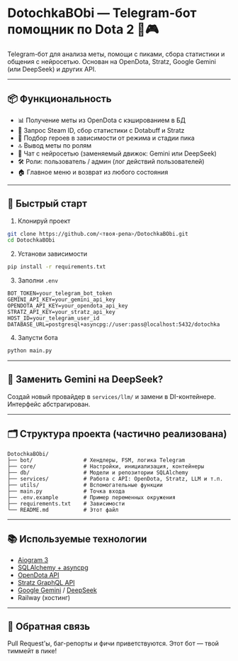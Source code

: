 # DotochkaBObi — Telegram-бот помощник по Dota 2 🧠🎮

Telegram-бот для анализа меты, помощи с пиками, сбора статистики и общения с нейросетью. Основан на OpenDota, Stratz, Google Gemini (или DeepSeek) и других API.

---

## 📦 Функциональность

- 📊 Получение меты из OpenDota с кэшированием в БД
- 👤 Запрос Steam ID, сбор статистики с Dotabuff и Stratz
- 🎯 Подбор героев в зависимости от режима и стадии пика
- 🔝 Вывод меты по ролям
- 💬 Чат с нейросетью (заменяемый движок: Gemini или DeepSeek)
- 🛠️ Роли: пользователь / админ (лог действий пользователей)
- 🏠 Главное меню и возврат из любого состояния

---

## 🚀 Быстрый старт

1. Клонируй проект
```bash
git clone https://github.com/<твоя-репа>/DotochkaBObi.git
cd DotochkaBObi
```

2. Установи зависимости
```bash
pip install -r requirements.txt
```

3. Заполни `.env`
```env
BOT_TOKEN=your_telegram_bot_token
GEMINI_API_KEY=your_gemini_api_key
OPENDOTA_API_KEY=your_opendota_api_key
STRATZ_API_KEY=your_stratz_api_key
HOST_ID=your_telegram_user_id
DATABASE_URL=postgresql+asyncpg://user:pass@localhost:5432/dotochka
```

4. Запусти бота
```bash
python main.py
```

---

## 🔁 Заменить Gemini на DeepSeek?
Создай новый провайдер в `services/llm/` и замени в DI-контейнере. Интерфейс абстрагирован.

---

## 🗂️ Структура проекта (частично реализована)
```
DotochkaBObi/
├── bot/                # Хендлеры, FSM, логика Telegram
├── core/               # Настройки, инициализация, контейнеры
├── db/                 # Модели и репозитории SQLAlchemy
├── services/           # Работа с API: OpenDota, Stratz, LLM и т.п.
├── utils/              # Вспомогательные функции
├── main.py             # Точка входа
├── .env.example        # Пример переменных окружения
├── requirements.txt    # Зависимости
└── README.md           # Этот файл
```

---

## 📚 Используемые технологии
- [Aiogram 3](https://docs.aiogram.dev/)
- [SQLAlchemy + asyncpg](https://docs.sqlalchemy.org/en/20/orm/extensions/asyncio.html)
- [OpenDota API](https://docs.opendota.com/)
- [Stratz GraphQL API](https://stratz.com/api/docs/graphql)
- [Google Gemini](https://ai.google.dev/) / [DeepSeek](https://deepseek.com/)
- Railway (хостинг)

---

## 📩 Обратная связь
Pull Request'ы, баг-репорты и фичи приветствуются. Этот бот — твой тиммейт в пике!

